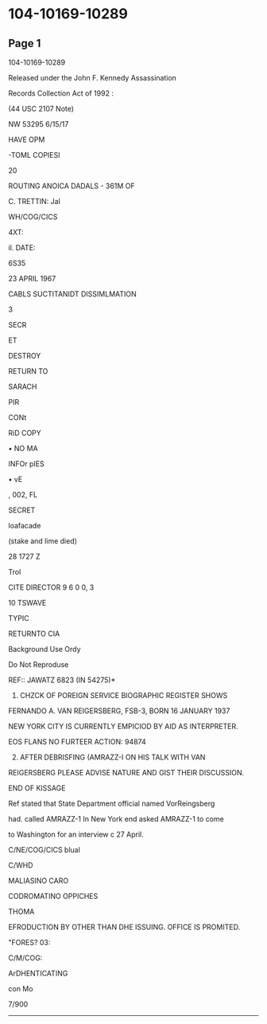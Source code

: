 # 104-10169-10289

## Page 1

104-10169-10289

Released under the John F. Kennedy Assassination

Records Collection Act of 1992 :

(44 USC 2107 Note)

NW 53295 6/15/17

HAVE OPM

-TOML COPIESI

20

ROUTING ANOICA DADALS - 361M OF

C. TRETTIN: JaI

WH/COG/CICS

4XT:

il. DATE:

6S35

23 APRIL 1967

CABLS SUCTITANIDT DISSIMLMATION

3

SECR

ET

DESTROY

RETURN TO

SARACH

PIR

CONt

RiD COPY

• NO MA

INFOr pIES

• vE

, 002, FL

SECRET

loafacade

(stake and lime died)

28 1727 Z

Trol

CITE DIRECTOR 9 6 0 0, 3

10 TSWAVE

TYPIC

RETURNTO CIA

Background Use Ordy

Do Not Reproduse

REF:: JAWATZ 6823 (IN 54275)*

1. CHZCK OF POREIGN SERVICE BIOGRAPHIC REGISTER SHOWS

FERNANDO A. VAN REIGERSBERG, FSB-3, BORN 16 JANUARY 1937

NEW YORK CITY IS CURRENTLY EMPICIOD BY AID AS INTERPRETER.

EOS FLANS NO FURTEER ACTION: 94874

2. AFTER DEBRISFING (AMRAZZ-I ON HIS TALK WITH VAN

REIGERSBERG PLEASE ADVISE NATURE AND GIST THEIR DISCUSSION.

END OF KISSAGE

Ref stated that State Department official named VorReingsberg

had. called AMRAZZ-1 In New York end asked AMRAZZ-1 to come

to Washington for an interview c 27 April.

C/NE/COG/CICS blual

C/WHD

MALIASINO CARO

CODROMATINO OPPICHES

THOMA

EFRODUCTION BY OTHER THAN DHE ISSUING. OFFICE IS PROMITED.

"FORES? 03:

C/M/COG:

ArDHENTICATING

con Mo

7/900

---


